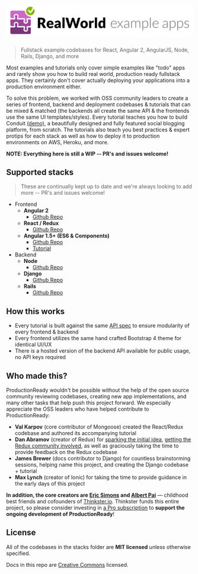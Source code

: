 # ![RealWorld Example Applications](media/realworld.png)

> Fullstack example codebases for React, Angular 2, AngularJS, Node, Rails, Django, and more

Most examples and tutorials only cover simple examples like "todo" apps and rarely show you how to build real world, production ready fullstack apps. They certainly don't cover actually deploying your applications into a production environment either.

To solve this problem, we worked with OSS community leaders to create a series of frontend, backend and deployment codebases & tutorials that can be mixed & matched (the backends all create the same API & the frontends use the same UI templates/styles). Every tutorial teaches you how to build Conduit [(demo)](https://demo.productionready.io), a beautifully designed and fully featured social blogging platform, from scratch. The tutorials also teach you best practices & expert protips for each stack as well as how to deploy it to production environments on AWS, Heroku, and more.

**NOTE: Everything here is still a WIP -- PR's and issues welcome!**

## Supported stacks
> These are continually kept up to date and we're always looking to add more -- PR's and issues welcome!

- Frontend
  - **Angular 2**
    - [Github Repo](https://github.com/GoThinkster/angular2-realworld-example-app)
  - **React / Redux**
    - [Github Repo](https://github.com/GoThinkster/react-redux-realworld-example-app)
  - **Angular 1.5+ (ES6 & Components)**
    - [Github Repo](https://github.com/gothinkster/productionready-angularjs-client)
    - [Tutorial](https://thinkster.io/angularjs-es6-tutorial)
- Backend
  - **Node**
    - [Github Repo](https://github.com/gothinkster/node-express-realworld-example-app)
  - **Django**
    - [Github Repo](https://github.com/gothinkster/django-realworld-example-app)
  - **Rails**
    - [Github Repo](https://github.com/gothinkster/rails-realworld-example-app)

## How this works

- Every tutorial is built against the same [API spec](API.md) to ensure modularity of every frontend & backend 
- Every frontend utilizes the same hand crafted Bootstrap 4 theme for identical UI/UX
- There is a hosted version of the backend API available for public usage, no API keys required


## Who made this?

ProductionReady wouldn't be possible without the help of the open source community reviewing codebases, creating new app implementations, and many other tasks that help push this project forward. We especially appreciate the OSS leaders who have helped contribute to ProductionReady:

- **Val Karpov** (core contributor of Mongoose) created the React/Redux codebase and authored its accompanying tutorial
- **Dan Abramov** (creator of Redux) for [sparking the initial idea](https://twitter.com/dan_abramov/status/692009757775896577), [getting the Redux community involved](https://github.com/reactjs/redux/issues/1353), as well as graciously taking the time to provide feedback on the Redux codebase
- **James Brewer** (docs contributor to Django) for countless brainstorming sessions, helping name this project, and creating the Django codebase + tutorial
- **Max Lynch** (creator of Ionic) for taking the time to provide guidance in the early days of this project

**In addition, the core creators are [Eric Simons](https://twitter.com/ericsimons40) and [Albert Pai](https://twitter.com/iamalbertpai)** &mdash; childhood best friends and cofounders of [Thinkster.io](https://thinkster.io). Thinkster funds this entire project, so please consider investing in [a Pro subscription](http://) to **support the ongoing development of ProductionReady**!



## License
All of the codebases in the stacks folder are **MIT licensed** unless otherwise specified.

Docs in this repo are [Creative Commons](https://creativecommons.org/licenses/by-nc-sa/4.0/) licensed.
